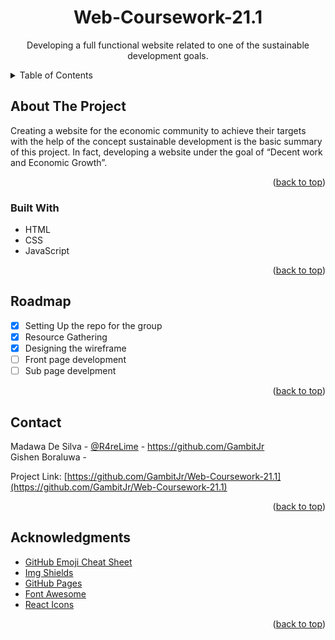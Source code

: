 <div id="top"></div>
<h1 align="center">Web-Coursework-21.1</h1>
<p align="center">Developing a full functional website related to one of the sustainable development goals. </p>
<details>
  <summary>Table of Contents</summary>
  <ol>
    <li>
      <a href="#about-the-project">About The Project</a>
      <ul>
        <li><a href="#built-with">Built With</a></li>
      </ul>
    <li><a href="#roadmap">Roadmap</a></li>
    <li><a href="#contact">Contact</a></li>
    <li><a href="#acknowledgments">Acknowledgments</a></li>
  </ol>
</details>


## About The Project
Creating a website for the economic community to achieve their targets with the help of the concept sustainable development is the basic summary of this project. In fact, developing a website under the goal of “Decent work and Economic Growth”.

<p align="right">(<a href="#top">back to top</a>)</p>

### Built With
* HTML
* CSS
* JavaScript

<p align="right">(<a href="#top">back to top</a>)</p>

## Roadmap
- [x] Setting Up the repo for the group
- [x] Resource Gathering
- [x] Designing the wireframe
- [ ] Front page development
- [ ] Sub page develpment

<p align="right">(<a href="#top">back to top</a>)</p>

## Contact
Madawa De Silva - [@R4reLime](https://twitter.com/R4reLime) - https://github.com/GambitJr  
Gishen Boraluwa - 

Project Link: [https://github.com/GambitJr/Web-Coursework-21.1](https://github.com/GambitJr/Web-Coursework-21.1)

<p align="right">(<a href="#top">back to top</a>)</p>

## Acknowledgments
* [GitHub Emoji Cheat Sheet](https://www.webpagefx.com/tools/emoji-cheat-sheet)
* [Img Shields](https://shields.io)
* [GitHub Pages](https://pages.github.com)
* [Font Awesome](https://fontawesome.com)
* [React Icons](https://react-icons.github.io/react-icons/search)

<p align="right">(<a href="#top">back to top</a>)</p>
